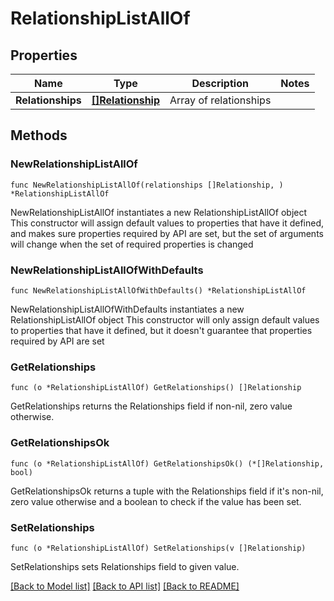 # RelationshipListAllOf

## Properties

Name | Type | Description | Notes
------------ | ------------- | ------------- | -------------
**Relationships** | [**[]Relationship**](Relationship.md) | Array of relationships | 

## Methods

### NewRelationshipListAllOf

`func NewRelationshipListAllOf(relationships []Relationship, ) *RelationshipListAllOf`

NewRelationshipListAllOf instantiates a new RelationshipListAllOf object
This constructor will assign default values to properties that have it defined,
and makes sure properties required by API are set, but the set of arguments
will change when the set of required properties is changed

### NewRelationshipListAllOfWithDefaults

`func NewRelationshipListAllOfWithDefaults() *RelationshipListAllOf`

NewRelationshipListAllOfWithDefaults instantiates a new RelationshipListAllOf object
This constructor will only assign default values to properties that have it defined,
but it doesn't guarantee that properties required by API are set

### GetRelationships

`func (o *RelationshipListAllOf) GetRelationships() []Relationship`

GetRelationships returns the Relationships field if non-nil, zero value otherwise.

### GetRelationshipsOk

`func (o *RelationshipListAllOf) GetRelationshipsOk() (*[]Relationship, bool)`

GetRelationshipsOk returns a tuple with the Relationships field if it's non-nil, zero value otherwise
and a boolean to check if the value has been set.

### SetRelationships

`func (o *RelationshipListAllOf) SetRelationships(v []Relationship)`

SetRelationships sets Relationships field to given value.



[[Back to Model list]](../README.md#documentation-for-models) [[Back to API list]](../README.md#documentation-for-api-endpoints) [[Back to README]](../README.md)



